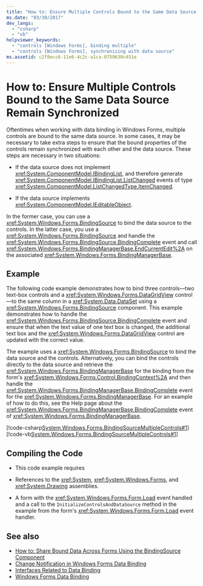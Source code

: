 ```yaml
---
title: "How to: Ensure Multiple Controls Bound to the Same Data Source Remain Synchronized"
ms.date: "03/30/2017"
dev_langs: 
  - "csharp"
  - "vb"
helpviewer_keywords: 
  - "controls [Windows Forms], binding multiple"
  - "controls [Windows Forms], synchronizing with data source"
ms.assetid: c2f0ecc6-11e6-4c2c-a1ca-0759630c451e
---
```

# How to: Ensure Multiple Controls Bound to the Same Data Source Remain Synchronized
Oftentimes when working with data binding in Windows Forms, multiple controls are bound to the same data source. In some cases, it may be necessary to take extra steps to ensure that the bound properties of the controls remain synchronized with each other and the data source. These steps are necessary in two situations:  
  
- If the data source does not implement <xref:System.ComponentModel.IBindingList>, and therefore generate <xref:System.ComponentModel.IBindingList.ListChanged> events of type <xref:System.ComponentModel.ListChangedType.ItemChanged>.  
  
- If the data source implements <xref:System.ComponentModel.IEditableObject>.  
  
 In the former case, you can use a <xref:System.Windows.Forms.BindingSource> to bind the data source to the controls. In the latter case, you use a <xref:System.Windows.Forms.BindingSource> and handle the <xref:System.Windows.Forms.BindingSource.BindingComplete> event and call <xref:System.Windows.Forms.BindingManagerBase.EndCurrentEdit%2A> on the associated <xref:System.Windows.Forms.BindingManagerBase>.  
  
## Example  
 The following code example demonstrates how to bind three controls—two text-box controls and a <xref:System.Windows.Forms.DataGridView> control—to the same column in a <xref:System.Data.DataSet> using a <xref:System.Windows.Forms.BindingSource> component. This example demonstrates how to handle the <xref:System.Windows.Forms.BindingSource.BindingComplete> event and ensure that when the text value of one text box is changed, the additional text box and the <xref:System.Windows.Forms.DataGridView> control are updated with the correct value.  
  
 The example uses a <xref:System.Windows.Forms.BindingSource> to bind the data source and the controls. Alternatively, you can bind the controls directly to the data source and retrieve the <xref:System.Windows.Forms.BindingManagerBase> for the binding from the form's <xref:System.Windows.Forms.Control.BindingContext%2A> and then handle the <xref:System.Windows.Forms.BindingManagerBase.BindingComplete> event for the <xref:System.Windows.Forms.BindingManagerBase>. For an example of how to do this, see the Help page about the <xref:System.Windows.Forms.BindingManagerBase.BindingComplete> event of <xref:System.Windows.Forms.BindingManagerBase>.  
  
 [!code-csharp[System.Windows.Forms.BindingSourceMultipleControls#1](~/samples/snippets/csharp/VS_Snippets_Winforms/System.Windows.Forms.BindingSourceMultipleControls/CS/Form1.cs#1)]
 [!code-vb[System.Windows.Forms.BindingSourceMultipleControls#1](~/samples/snippets/visualbasic/VS_Snippets_Winforms/System.Windows.Forms.BindingSourceMultipleControls/VB/Form1.vb#1)]  
  
## Compiling the Code  
  
- This code example requires  
  
- References to the <xref:System>, <xref:System.Windows.Forms>, and <xref:System.Drawing> assemblies.  
  
- A form with the <xref:System.Windows.Forms.Form.Load> event handled and a call to the `InitializeControlsAndDataSource` method in the example from the form's <xref:System.Windows.Forms.Form.Load> event handler.  
  
## See also

- [How to: Share Bound Data Across Forms Using the BindingSource Component](./controls/how-to-share-bound-data-across-forms-using-the-bindingsource-component.md)
- [Change Notification in Windows Forms Data Binding](change-notification-in-windows-forms-data-binding.md)
- [Interfaces Related to Data Binding](interfaces-related-to-data-binding.md)
- [Windows Forms Data Binding](windows-forms-data-binding.md)
